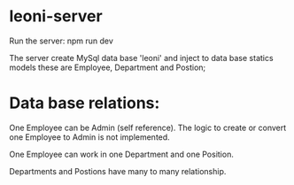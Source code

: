 # leoni-server

Run the server: npm run dev

The server create MySql data base 'leoni' and inject to data base statics models these are Employee, Department and Postion;

# Data base relations:

One Employee can be Admin (self reference). The logic to create or convert one Employee to Admin is not implemented.

One Employee can work in one Department and one Position.

Departments and Postions have many to many relationship.

